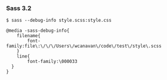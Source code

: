 ### Sass 3.2

<pre><code>$ sass --debug-info style.scss:style.css</code></pre>

<pre><code>@media -sass-debug-info{
	filename{
		font-family:file\:\/\/\/Users\/wcanavan\/code\/test\/style\.scss
	}
	line{
		font-family:\000033
  }
}</code></pre>
